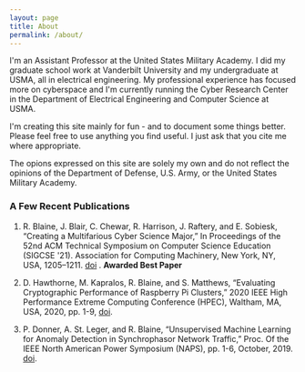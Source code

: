 ```yaml
---
layout: page
title: About
permalink: /about/
---
```


I'm an Assistant Professor at the United States Military Academy. I did my graduate school work at Vanderbilt University and my undergraduate at USMA, all in electrical engineering. My professional experience has focused more on cyberspace and I'm currently running the Cyber Research Center in the Department of Electrical Engineering and Computer Science at USMA. 

I'm creating this site mainly for fun - and to document some things better. Please feel free to use anything you find useful. I just ask that you cite me where appropriate. 

The opions expressed on this site are solely my own and do not reflect the opinions of the Department of Defense, U.S. Army, or the United States Military Academy. 

### A Few Recent Publications 

1. 	R. Blaine, J. Blair, C. Chewar, R. Harrison, J. Raftery, and E. Sobiesk, “Creating a Multifarious Cyber Science Major,” In Proceedings of the 52nd ACM Technical Symposium on Computer Science Education (SIGCSE '21). Association for Computing Machinery, New York, NY, USA, 1205–1211. [doi](https://doi.org/10.1145/3408877.3432462) . **Awarded Best Paper**

2.	D. Hawthorne, M. Kapralos, R. Blaine, and S. Matthews, “Evaluating Cryptographic Performance of Raspberry Pi Clusters,” 2020 IEEE High Performance Extreme Computing Conference (HPEC), Waltham, MA, USA, 2020, pp. 1-9, [doi](https://doi.org/10.1109/HPEC43674.2020.9286247).

3.	P. Donner, A. St. Leger, and R. Blaine, “Unsupervised Machine Learning for Anomaly Detection in Synchrophasor Network Traffic,” Proc. Of the IEEE North American Power Symposium (NAPS), pp. 1-6, October, 2019. [doi](https://doi.org/10.1109/NAPS46351.2019.9000400). 